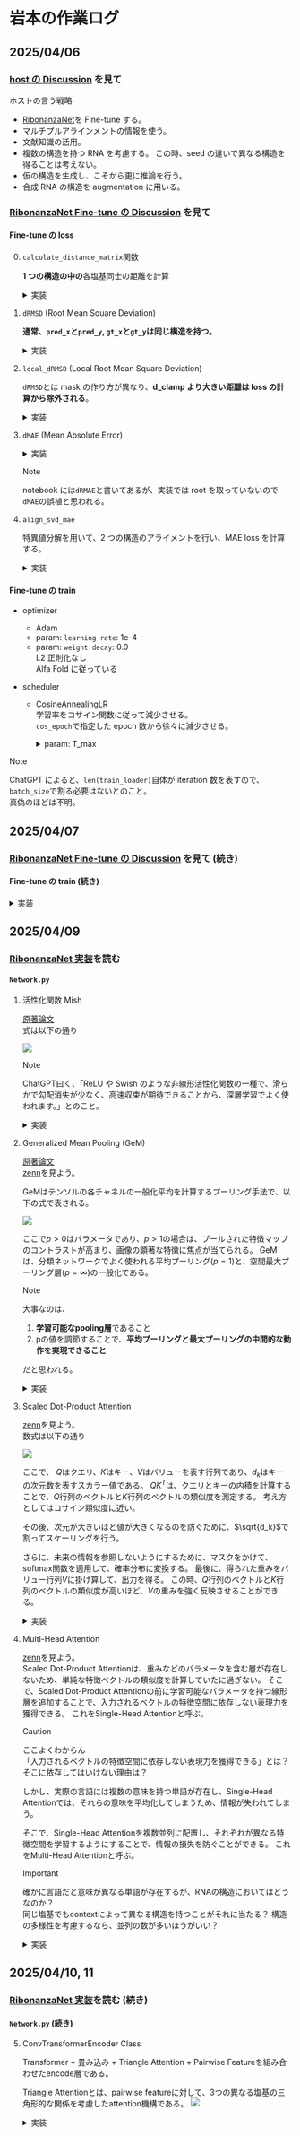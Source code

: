 # 岩本の作業ログ

## 2025/04/06

### [host の Discussion](https://www.kaggle.com/competitions/stanford-rna-3d-folding/discussion/565064) を見て

ホストの言う戦略

- [RibonanzaNet](https://www.biorxiv.org/content/10.1101/2024.02.24.581671v2)を Fine-tune する。
- マルチプルアラインメントの情報を使う。
- 文献知識の活用。
- 複数の構造を持つ RNA を考慮する。
  この時、seed の違いで異なる構造を得ることは考えない。
- 仮の構造を生成し、こそから更に推論を行う。
- 合成 RNA の構造を augmentation に用いる。

### [RibonanzaNet Fine-tune の Discussion](https://www.kaggle.com/competitions/stanford-rna-3d-folding/discussion/565306) を見て

#### Fine-tune の loss

0. `calculate_distance_matrix`関数

    **1 つの構造の中の**各塩基同士の距離を計算

    <details>
    <summary>実装</summary>

    ```python
    def calculate_distance_matrix(X,Y,epsilon=1e-4):
        # X[:,None]はXの各残基を行ベクトルに、Y[None,:]はYの各残基を列ベクトルに変換したもの
        # X[:,None]-Y[None,:]はXの各残基とYの各残基の距離を計算した len(X) x len(Y) 行列
        return (torch.square(X[:,None]-Y[None,:])+epsilon).sum(-1).sqrt()
    ```

    </details>

1. `dRMSD` (Root Mean Square Deviation)

    **通常、`pred_x`と`pred_y`, `gt_x`と`gt_y`は同じ構造を持つ。**

    <details>
    <summary>実装</summary>

    ```python
    def dRMSD(pred_x, pred_y, gt_x, gt_y, epsilon=1e-4,Z=10,d_clamp=None):
        '''
        pred_x: 予測された構造
        pred_y: 予測された構造
        gt_x: 実際の構造
        gt_y: 実際の構造
        '''

        # pred_xとpred_yの各残基の座標を使って距離行列を計算
        pred_dm=calculate_distance_matrix(pred_x,pred_y)
        # gt_xとgt_yの各残基の座標を使って距離行列を計算
        gt_dm=calculate_distance_matrix(gt_x,gt_y)

        # gt_dmのNaNを除外するマスクを作成
        mask=~torch.isnan(gt_dm)
        # 対角成分(自分自身との距離)を除外するマスクを作成
        mask[torch.eye(mask.shape[0]).bool()]=False

        # d_clampが指定されている場合、距離の差をd_clampでクリップする
        if d_clamp is not None:
            # pred_dmとgt_dmの距離の差を計算
            # clipで指定された範囲 (0 <= loss <= d_clamp**2) に収める
            rmsd=(torch.square(pred_dm[mask]-gt_dm[mask])+epsilon).clip(0,d_clamp**2)
        else:
            rmsd=torch.square(pred_dm[mask]-gt_dm[mask])+epsilon

        return rmsd.sqrt().mean()/Z
    ```

    </details>

2. `local_dRMSD` (Local Root Mean Square Deviation)

    `dRMSD`とは mask の作り方が異なり、**d_clamp より大きい距離は loss の計算から除外される**。

    <details>
    <summary>実装</summary>

    ```python
    def local_dRMSD(pred_x, pred_y, gt_x, gt_y, epsilon=1e-4,Z=10,d_clamp=30):
        # 上と同じ
        pred_dm=calculate_distance_matrix(pred_x,pred_y)
        gt_dm=calculate_distance_matrix(gt_x,gt_y)

        # gt_dmがNaN　+ dt_dmがd_clamp以上の距離を除外するマスクを作成
        mask=(~torch.isnan(gt_dm)) * (gt_dm < d_clamp)
        mask[torch.eye(mask.shape[0]).bool()]=False

        rmsd=torch.square(pred_dm[mask]-gt_dm[mask])+epsilon

        return rmsd.sqrt().mean()/Z
    ```

    </details>

3. `dMAE` (Mean Absolute Error)
    <details>
    <summary>実装</summary>

    ```python
    def dMAE(pred_x, pred_y, gt_x, gt_y, epsilon=1e-4,Z=10,d_clamp=None):
        pred_dm=calculate_distance_matrix(pred_x,pred_y)
        gt_dm=calculate_distance_matrix(gt_x,gt_y)

        mask=~torch.isnan(gt_dm)
        mask[torch.eye(mask.shape[0]).bool()]=False

        # dRMSDでは2乗していたが、dRMAEでは絶対値を取る
        # d_clampの処理をしないのは2乗しないため大きい値を取らないから?
        rmsd=torch.abs(pred_dm[mask]-gt_dm[mask])

        # rootも取らない
        return rmsd.mean()/Z
    ```

    </details>

    > [!NOTE]
    > notebook には`dRMAE`と書いてあるが、実装では root を取っていないので`dMAE`の誤植と思われる。

1. `align_svd_mae`

    特異値分解を用いて、2 つの構造のアライメントを行い、MAE loss を計算する。

    <details>
    <summary>実装</summary>

    ```python
    def align_svd_mae(input, target, Z=10):

        assert input.shape == target.shape, "Input and target must have the same shape"

        # sum(-1)で各塩基の座標を足し合わせて、NaNを含む行(塩基)を除外するマスクを作成
        mask=~torch.isnan(target.sum(-1))

        input=input[mask]
        target=target[mask]

        # x, y, zの座標を持つ点群の重心を計算
        # 結果として1x3のテンソル(x, y, zの平均を持つ)が得られる
        centroid_input = input.mean(dim=0, keepdim=True)
        centroid_target = target.mean(dim=0, keepdim=True)

        # 各塩基の座標から重心を引いて、中心化する (重心を原点に移動)
        # detach()は重心に関して、勾配の計算を行わないようにするため (誤差逆伝播の計算を行わない)
        input_centered = input - centroid_input.detach()
        target_centered = target - centroid_target

        # Procrustes analysis
        # 2つのdatasetが最もマッチするような回転を求める
        cov_matrix = input_centered.T @ target_centered

        # SVD to find optimal rotation
        U, S, Vt = torch.svd(cov_matrix)

        # Compute rotation matrix
        R = Vt @ U.T

        # torch.det(R)が負の場合、回転ではなく反転が起こっているので、det(R)を正にするためにVtの最後の行を反転させる
        if torch.det(R) < 0:
            Vt[-1, :] *= -1
            R = Vt @ U.T

        # Rotate input
        aligned_input = (input_centered @ R.T.detach()) + centroid_target.detach()

        # Calculate MAE loss
        return torch.abs(aligned_input-target).mean()/Z
    ```

    </details>

#### Fine-tune の train

- optimizer

  - Adam
  - param: `learning rate`: 1e-4
  - param: `weight decay`: 0.0 \
     L2 正則化なし \
     Alfa Fold に従っている

- scheduler

  - CosineAnnealingLR \
     学習率をコサイン関数に従って減少させる。 \
     `cos_epoch`で指定した epoch 数から徐々に減少させる。

    <details>
    <summary>param: T_max</summary>

    `iteration`の最大値である。つまり、**学習率が 0 に達する epoch 数**であり、以下のように指定されている。 \
    `(epoch - cos_epoch) * len(train_loader) // batch_size`

    - `epoch - cos_epoch` \
        `全体のepoch数 - cosineAnnealingを開始するepoch`であり、学習率を減少させる epoch 数を表す。
    - `len(train_loader) // batch_size` \
        `train_loader`の長さを`batch_size`で割った値であり、1 epoch あたりのイテレーション数を表す。 \
        つまり、1 epoch あたりのイテレーション数は、`train_loader`の長さを`batch_size`で割った値である。

    **epoch 数 \* 1 epoch の iteration 数 = cosineAnnealing を適用する iteration 数**が`T_max`となる。

    </details>

> [!NOTE]
> ChatGPT によると、`len(train_loader)`自体が iteration 数を表すので、`batch_size`で割る必要はないとのこと。 \
> 真偽のほどは不明。

## 2025/04/07

### [RibonanzaNet Fine-tune の Discussion](https://www.kaggle.com/competitions/stanford-rna-3d-folding/discussion/565306) を見て (続き)

#### Fine-tune の train (続き)

<details>
<summary>実装</summary>

```python
scaler = GradScaler()

for epoch in range(epochs):
    model.train()
    # progress bar
    tbar=tqdm(train_loader)
    total_loss=0
    # out of memory
    oom=0

    for idx, batch in enumerate(tbar):
        try:
            # sequenceをGPUに転送
            sequence=batch['sequence'].cuda()
            # 'xyz'をGPUに転送し、次元の削減 (モデルの出力と同じ次元にするため)
            gt_xyz=batch['xyz'].cuda().squeeze()

            #with torch.autocast(device_type='cuda', dtype=torch.float16):
            # sequenceをモデルに入力して、予測された座標を取得し、次元を削減
            pred_xyz=model(sequence).squeeze()

            # lossの計算
            loss=dRMAE(pred_xyz,pred_xyz,gt_xyz,gt_xyz) + align_svd_mae(pred_xyz, gt_xyz)
                #local_dRMSD(pred_xyz,pred_xyz,gt_xyz,gt_xyz)

            # NaNのcheck (NaNは自分自身と等しくない)
            if loss!=loss:
                stop

            (loss/batch_size).backward()

            if (idx+1)%batch_size==0 or idx+1 == len(tbar):
                # 勾配のnormのclip
                torch.nn.utils.clip_grad_norm_(model.parameters(), 1)
                # parameterの更新
                optimizer.step()
                # 勾配の初期化
                optimizer.zero_grad()

                # 自動混合精度(AMP)を使用する場合のコード (float16に精度を落として計算する)
                # ------------------------------------------------
                # scaler.scale(loss/batch_size).backward()
                # scaler.unscale_(optimizer)
                # torch.nn.utils.clip_grad_norm_(model.parameters(), 1)
                # scaler.step(optimizer)
                # scaler.update()
                # ------------------------------------------------

                # epoch > cos_epoch の場合、学習率を減少させる
                if (epoch+1)>cos_epoch:
                    schedule.step()
            #schedule.step()
            total_loss+=loss.item()

            # progress barの更新
            tbar.set_description(f"Epoch {epoch + 1} Loss: {total_loss/(idx+1)} OOMs: {oom}")

        except Exception:
            print(Exception)
            oom+=1

    tbar=tqdm(val_loader)
    # modelをvalidationモードに設定
    # 評価モードでは、ドロップアウトやバッチ正規化が無効になる
    model.eval()
    val_preds=[]
    val_loss=0

    # validation loop
    for idx, batch in enumerate(tbar):
        sequence=batch['sequence'].cuda()
        gt_xyz=batch['xyz'].cuda().squeeze()

        # 勾配を計算しない
        with torch.no_grad():
            pred_xyz=model(sequence).squeeze()
            loss=dRMAE(pred_xyz,pred_xyz,gt_xyz,gt_xyz)

        val_loss+=loss.item()
        val_preds.append([gt_xyz.cpu().numpy(),pred_xyz.cpu().numpy()])

    val_loss=val_loss/len(tbar)
    print(f"val loss: {val_loss}")

    # best modelの保存
    if val_loss < best_val_loss:
        best_val_loss=val_loss
        best_preds=val_preds
        torch.save(model.state_dict(),'RibonanzaNet-3D.pt')

torch.save(model.state_dict(),'RibonanzaNet-3D-final.pt')
```

</details>


## 2025/04/09

### [RibonanzaNet 実装](https://github.com/Shujun-He/RibonanzaNet)を読む

#### `Network.py`

1. 活性化関数 Mish

    [原著論文](https://arxiv.org/abs/1908.08681v3) \
    式は以下の通り

    ![](./figures/math_figures/mish.png)

    > [!NOTE]
    > ChatGPT曰く、「ReLU や Swish のような非線形活性化関数の一種で、滑らかで勾配消失が少なく、高速収束が期待できることから、深層学習でよく使われます。」とのこと。

    <details>
    <summary>実装</summary>

    ```python
    import torch.nn.functional as F

    class Mish(nn.Module):
        def __init__(self):
            super().__init__()

        def forward(self, x):
            # 一時変数を使用せずに、直接計算を行うと1 epochあたり 1s 短縮らしい
            return x * (torch.tanh(F.softplus(x)))
    ```

    </details>

2. Generalized Mean Pooling (GeM)

    [原著論文](https://ieeexplore.ieee.org/document/8382272) \
    [zenn](https://zenn.dev/takoroy/scraps/151d11817e3700)を見よう。

    GeMはテンソルの各チャネルの一般化平均を計算するプーリング手法で、以下の式で表される。

    ![](./figures/math_figures/GeM.png)

    ここで$`p > 0`$はパラメータであり、$`p > 1`$の場合は、プールされた特徴マップのコントラストが高まり、画像の顕著な特徴に焦点が当てられる。
    GeMは、分類ネットワークでよく使われる平均プーリング($`p = 1`$)と、空間最大プーリング層($`p = \infty`$)の一般化である。

    >[!NOTE]
    > 大事なのは、
    > 1. **学習可能なpooling層**であること
    > 2. pの値を調節することで、**平均プーリングと最大プーリングの中間的な動作を実現できること**
    >
    > だと思われる。

    <details>
    <summary>実装</summary>

    ```python
    import torch.nn.functional as F
    from torch.nn.parameter import Parameter

    def gem(x, p=3, eps=1e-6):
        '''
        Params:
            x: input tensor
            p: power parameter
            eps: epsilon to avoid division by zero
        '''
        # xの最小値をepsでclipしたものに対してp乗を計算
        # そのテンソルを平均プーリングして、p乗根を取る
        return F.avg_pool1d(x.clamp(min=eps).pow(p), (x.size(-1))).pow(1./p)

    class GeM(nn.Module):
        def __init__(self, p=3, eps=1e-6):
            super(GeM,self).__init__()
            # Parameterは学習可能なパラメータを定義するためのクラス
            # torch.ones(1)は1x1のテンソルを作成し、pで初期化する -> self.p = [p]となっている
            self.p = Parameter(torch.ones(1)*p)
            self.eps = eps

        def forward(self, x):
            return gem(x, p=self.p, eps=self.eps)
    ```

    </details>

3. Scaled Dot-Product Attention

    [zenn](https://zenn.dev/yuto_mo/articles/72c07b702c50df)を見よう。 \
    数式は以下の通り

    ![](./figures/math_figures/Scaled_DotProduct_Attention.png)

    ここで、 $`Q`$はクエリ、$`K`$はキー、$`V`$はバリューを表す行列であり、$`d_k`$はキーの次元数を表すスカラー値である。
    $QK^T$は、クエリとキーの内積を計算することで、$`Q`$行列のベクトルと$`K`$行列のベクトルの類似度を測定する。
    考え方としてはコサイン類似度に近い。

    その後、次元が大きいほど値が大きくなるのを防ぐために、$`\sqrt{d_k}`$で割ってスケーリングを行う。

    さらに、未来の情報を参照しないようにするために、マスクをかけて、softmax関数を適用して、確率分布に変換する。
    最後に、得られた重みをバリュー行列$`V`$に掛け算して、出力を得る。
    この時、$`Q`$行列のベクトルと$`K`$行列のベクトルの類似度が高いほど、$`V`$の重みを強く反映させることができる。

    <details>
    <summary>実装</summary>

    ```python
    import torch.nn.functional as F

    class ScaledDotProductAttention(nn.Module):
        ''' Scaled Dot-Product Attention '''

        def __init__(self, temperature, attn_dropout=0.1):
            super().__init__()
            self.temperature = temperature
            self.dropout = nn.Dropout(attn_dropout)

        def forward(self, q, k, v, mask=None, attn_mask=None):
            '''
            Params:
                q: query
                k: key
                v: value
                mask: mask for padding
                attn_mask: mask for attention
            '''
            # Q·K^Tを計算
            attn = torch.matmul(q, k.transpose(2, 3))/ self.temperature

            # maskが指定されている場合、maskを加算する (pairwise feature biasの加算)
            if mask is not None:
                attn = attn + mask # this is actually the bias

            # attn_maskが指定されている場合、attn_maskを加算する (未来の情報を参照しないようにするため)
            if attn_mask is not None:
                attn = attn.float().masked_fill(attn_mask == -1, float('-1e-9'))

            # softmaxを適用して、確率分布に変換する
            # さらにdropoutを適用して、過学習を防ぐ
            attn = self.dropout(F.softmax(attn, dim=-1))

            # Q·K^Tの重みをVに掛け算して、出力を得る
            output = torch.matmul(attn, v)

            return output, attn
    ```
    </details>


4. Multi-Head Attention

    [zenn](https://zenn.dev/yuto_mo/articles/cf83d90e8dd9d4)を見よう。 \
    Scaled Dot-Product Attentionは、重みなどのパラメータを含む層が存在しないため、単純な特徴ベクトルの類似度を計算していたに過ぎない。
    そこで、Scaled Dot-Product Attentionの前に学習可能なパラメータを持つ線形層を追加することで、入力されるベクトルの特徴空間に依存しない表現力を獲得できる。
    これをSingle-Head Attentionと呼ぶ。

    > [!CAUTION]
    >
    > ここよくわからん \
    > 「入力されるベクトルの特徴空間に依存しない表現力を獲得できる」とは？ \
    > そこに依存してはいけない理由は？

    しかし、実際の言語には複数の意味を持つ単語が存在し、Single-Head Attentionでは、それらの意味を平均化してしまうため、情報が失われてしまう。

    そこで、Single-Head Attentionを複数並列に配置し、それぞれが異なる特徴空間を学習するようにすることで、情報の損失を防ぐことができる。
    これをMulti-Head Attentionと呼ぶ。

    > [!IMPORTANT]
    >
    > 確かに言語だと意味が異なる単語が存在するが、RNAの構造においてはどうなのか？ \
    > 同じ塩基でもcontextによって異なる構造を持つことがそれに当たる？
    > 構造の多様性を考慮するなら、並列の数が多いほうがいい？

    <details>
    <summary>実装</summary>

    ```python
    class MultiHeadAttention(nn.Module):
        ''' Multi-Head Attention module '''

        def __init__(self, d_model, n_head, d_k, d_v, dropout=0.1):
            '''
            Params:
                d_model: model dimension (隠れ層の次元数)
                n_head: number of heads
                d_k: dimension of key
                d_v: dimension of value
                dropout: dropout rate
            '''

            super().__init__()

            self.n_head = n_head
            self.d_k = d_k
            self.d_v = d_v

            # 線形層の定義
            # d_model次元の入力をn_head * d_k次元に変換する
            self.w_qs = nn.Linear(d_model, n_head * d_k, bias=False)
            self.w_ks = nn.Linear(d_model, n_head * d_k, bias=False)
            self.w_vs = nn.Linear(d_model, n_head * d_v, bias=False)

            # 複数のヘッドを結合するための線形層
            self.fc = nn.Linear(n_head * d_v, d_model, bias=False)

            # temperature = sqrt(d_k)でスケーリングする
            self.attention = ScaledDotProductAttention(temperature=d_k ** 0.5)

            self.dropout = nn.Dropout(dropout)
            self.layer_norm = nn.LayerNorm(d_model, eps=1e-6)


        def forward(self, q, k, v, mask=None,src_mask=None):
            '''
            params:
                q: query [batch_size, len_q, d_model]
                k: key
                v: value
                mask: mask for padding
                src_mask: mask for attention [batch_size, len_seq]
            '''

            d_k, d_v, n_head = self.d_k, self.d_v, self.n_head
            sz_b, len_q, len_k, len_v = q.size(0), q.size(1), k.size(1), v.size(1)

            residual = q

            # 線形層に通して、n_head * d_k次元に変換
            # original                       : [batch_size, len_q, d_model]
            # self.w_qs(q)                   : [batch_size, len_q, n_head * d_k]
            # .view(sz_b, len_q, n_head, d_k): [batch_size, len_q, n_head, d_k]
            q = self.w_qs(q).view(sz_b, len_q, n_head, d_k)
            k = self.w_ks(k).view(sz_b, len_k, n_head, d_k)
            v = self.w_vs(v).view(sz_b, len_v, n_head, d_v)

            # 1次元目と2次元目を入れ替える
            # [batch_size, len_q, n_head, d_k] -> [batch_size, n_head, len_q, d_k]
            # headの次元が前に来ると、(len_q, d_k)の行列をn_head個持つことになるので、並列の計算が実装しやすい
            q, k, v = q.transpose(1, 2), k.transpose(1, 2), v.transpose(1, 2)

            if src_mask is not None:
                src_mask[src_mask==0] = -1
                # [batch_size, len_seq] -> [batch_size, len_seq, 1]
                src_mask=src_mask.unsqueeze(-1).float()
                # permute: [batch_size, len_seq, 1] -> [batch_size, 1, len_seq]
                # matmul: [batch_size, len_seq, 1] x [batch_size, 1, len_seq] -> [batch_size, len_seq, len_seq]
                # unsqueeze: [batch_size, len_seq, len_seq] -> [batch_size, 1, len_seq, len_seq]
                attn_mask=torch.matmul(src_mask,src_mask.permute(0,2,1)).unsqueeze(1)
                q, attn = self.attention(q, k, v, mask=mask, attn_mask=attn_mask)
            else:
                q, attn = self.attention(q, k, v, mask=mask)

            # q: [batch_size, n_head, len_q, d_v]
            # transpose: [batch_size, n_head, len_q, d_v] -> [batch_size, len_q, n_head, d_v]
            # contiguous: メモリ上で連続したテンソルを作成する (viewに必要)
            # view: [batch_size, len_q, n_head, d_v] -> [batch_size, len_q, n_head * d_v]
            q = q.transpose(1, 2).contiguous().view(sz_b, len_q, -1)

            # 線形層に通して、n_head * d_v次元をd_model次元に変換する
            # dropoutを適用して、過学習を防ぐ
            q = self.dropout(self.fc(q))
            # 元のqを加算する (Residual Connection: 残差接続)
            q += residual

            # 次元ごとに平均0, 分散1に正規化する
            q = self.layer_norm(q)

            return q, attn
    ```
    </details>

## 2025/04/10, 11

### [RibonanzaNet 実装](https://github.com/Shujun-He/RibonanzaNet)を読む (続き)

#### `Network.py` (続き)

5. ConvTransformerEncoder Class

    Transformer + 畳み込み + Triangle Attention + Pairwise Featureを組み合わせたencode層である。

    Triangle Attentionとは、pairwise featureに対して、3つの異なる塩基の三角形的な関係を考慮したattention機構である。
    ![](./figures/triangle_attention.png)

    <details>
    <summary>実装</summary>

    ```python
    class ConvTransformerEncoderLayer(nn.Module):

        def __init__(self, d_model, nhead, dim_feedforward, pairwise_dimension, use_triangular_attention, dropout=0.1, k=3):
            '''
            Params:
                d_model: model dimension
                nhead: number of heads
                dim_feedforward: feed forwardの隠れ層の次元数
                pairwise_dimension: pairwise featureの次元数
                use_triangular_attention: boolean
                dropout: dropout rate
                k: 畳み込みのカーネルサイズ
            '''

            super(ConvTransformerEncoderLayer, self).__init__()

            # multi-head attentionの定義
            self.self_attn = MultiHeadAttention(d_model, nhead, d_model//nhead, d_model//nhead, dropout=dropout)

            # feed forwardの入力層->隠れ層
            self.linear1 = nn.Linear(d_model, dim_feedforward)
            # feed forwardの隠れ層の活性化関数後のdropout
            self.dropout = nn.Dropout(dropout)
            # feed forwardの隠れ層->出力層
            self.linear2 = nn.Linear(dim_feedforward, d_model)

            # 畳み込み後 + multi-head attentionの正規化
            self.norm1 = nn.LayerNorm(d_model)
            # feed forwardの残差接続後の正規化
            self.norm2 = nn.LayerNorm(d_model)
            # 畳み込み層の正規化
            self.norm3 = nn.LayerNorm(d_model)

            # multi-head attentionの計算結果のdropout
            self.dropout1 = nn.Dropout(dropout)
            # feed forwardの計算結果のdropout
            self.dropout2 = nn.Dropout(dropout)

            # multi-head attentionにpairwise representationを加えるための線形層
            self.pairwise2heads = nn.Linear(pairwise_dimension,nhead,bias=False)
            self.pairwise_norm = nn.LayerNorm(pairwise_dimension)
            self.activation = nn.GELU()

            # sequenceの畳み込み
            self.conv = nn.Conv1d(d_model, d_model, k, padding=k//2)

            # outgoingとingoingの Triangular multiplicative updateを計算する層
            self.triangle_update_out = TriangleMultiplicativeModule(dim=pairwise_dimension,mix='outgoing')
            self.triangle_update_in = TriangleMultiplicativeModule(dim=pairwise_dimension,mix='ingoing')

            # triangular multiplicative updateのdropout
            self.pair_dropout_out = DropoutRowwise(dropout)
            self.pair_dropout_in = DropoutRowwise(dropout)

            self.use_triangular_attention = use_triangular_attention
            if self.use_triangular_attention:
                # outgoingの triangle attentionを計算する層
                self.triangle_attention_out = TriangleAttention(in_dim=pairwise_dimension,
                                                                        dim=pairwise_dimension//4,
                                                                        wise='row')
                # incomingの triangle attentionを計算する層
                self.triangle_attention_in = TriangleAttention(in_dim=pairwise_dimension,
                                                                        dim=pairwise_dimension//4,
                                                                        wise='col')

                # triangular attentionのdropout
                self.pair_attention_dropout_out = DropoutRowwise(dropout)
                self.pair_attention_dropout_in = DropoutColumnwise(dropout)

            # pairwise_featuresに加算するsequence representationsのouter_product_meanを計算する層
            self.outer_product_mean = Outer_Product_Mean(in_dim=d_model, pairwise_dim=pairwise_dimension)

            # transitionを適用する層
            self.pair_transition = nn.Sequential(
                                            nn.LayerNorm(pairwise_dimension),
                                            nn.Linear(pairwise_dimension,pairwise_dimension*4),
                                            nn.ReLU(inplace=True),
                                            nn.Linear(pairwise_dimension*4,pairwise_dimension))


        def forward(self, src , pairwise_features, src_mask=None, return_aw=False):
            '''
            Params:
                src: input sequence [batch_size, len_seq, d_model]
                pairwise_features: pairwise features [batch_size, len_seq, len_seq, pairwise_dimension]
                src_mask: mask for padding
                return_aw: return attention weights
            '''

            # src_maskを適用する
            src = src * src_mask.float().unsqueeze(-1)

            # 畳み込みを適用する
            # len_seqの次元を畳み込みたいので、一度[batch_size, d_model, len_seq]に変換して戻している
            src = src + self.conv(src.permute(0,2,1)).permute(0,2,1)
            # srcを正規化する
            src = self.norm3(src)

            # pairwise_featuresを正規化したものをpairwise_biasに変換する
            # pairwise_bias: [batch_size, n_head, len_seq, len_seq]
            pairwise_bias=self.pairwise2heads(self.pairwise_norm(pairwise_features)).permute(0,3,1,2)

            # multi-head attentionを適用する
            src2, attention_weights = self.self_attn(src, src, src, mask=pairwise_bias, src_mask=src_mask)

            # multi-head attentionの結果を元のsrcに加算する (Residual Connection: 残差接続)
            src = src + self.dropout1(src2)
            # srcを正規化する
            src = self.norm1(src)
            # feed forwardの計算
            # 線形層 -> 活性化関数 -> dropout -> 線形層
            src2 = self.linear2(self.dropout(self.activation(self.linear1(src))))
            # 元のsrcに加算する (Residual Connection: 残差接続)
            src = src + self.dropout2(src2)
            # srcを正規化する
            src = self.norm2(src)

            # pairwise_featuresに加算するsequence representationsのouter_product_meanを計算
            pairwise_features = pairwise_features + self.outer_product_mean(src)
            # outgoing, incomingの triangular multiplicative updateを計算する
            pairwise_features = pairwise_features + self.pair_dropout_out(self.triangle_update_out(pairwise_features, src_mask))
            pairwise_features = pairwise_features + self.pair_dropout_in(self.triangle_update_in(pairwise_features, src_mask))


            if self.use_triangular_attention:
                # outgoingの triangle attentionを計算する
                pairwise_features = pairwise_features + self.pair_attention_dropout_out(self.triangle_attention_out(pairwise_features,src_mask))
                pairwise_features = pairwise_features + self.pair_attention_dropout_in(self.triangle_attention_in(pairwise_features,src_mask))

            # transitionを適用する
            pairwise_features = pairwise_features + self.pair_transition(pairwise_features)

            if return_aw:
                return src, pairwise_features, attention_weights
            else:
                return src, pairwise_features
    ```

    </details>
